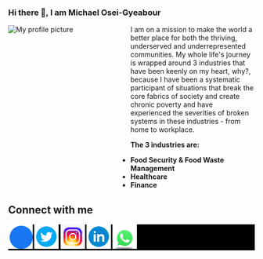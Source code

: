### Hi there 👋, I am Michael Osei-Gyeabour
<div>


<img src="https://raw.githubusercontent.com/felaris/MichaelGyeabour/main/Mike.jpeg" alt="My profile picture" align="left" width="250px" height="350px">
I am on a mission to make the world a better place for both the thriving, underserved and underrepresented communities. My whole life's journey is wrapped around 3 industries that have been keenly on my heart, why?, because I have been a systematic participant of situations that break the core fabrics of society and create chronic poverty and have experienced the severities of broken systems in these industries - from home to workplace. 

  <b>The 3 industries are:<b> 
  * Food Security & Food Waste Management
  * Healthcare 
  * Finance
<h2> Connect with me</h2> 
<div style="background-color:black">
<a href=""  target='_blank' >  <img src="https://github.com/felaris/felaris/blob/master/images/facebook.gif?raw=true" alt="Facebook icon"     width="50px" height="50px"> </a>
<a  href="" target='_blank'>   <img src="https://github.com/felaris/felaris/blob/master/images/icons8-twitter-circled.gif?raw=true" alt="Twitter icon"    width="50px" height="50px">   </a>
<a   href="https://www.instagram.com/diplomat_gyeabour/" target='_blank'> <img src="https://github.com/felaris/felaris/blob/master/images/icons8-instagram.gif?raw=true" alt ="Instagram icon"   width="50px" height="50px"  >  </a>
<a  href="https://www.linkedin.com/in/michael-osei-gyeabour-b934ab162/" target="_blank"><img src="https://github.com/felaris/felaris/blob/master/images/icons8-linkedin-circled.gif?raw=true" alt = "Linkedin icon"    width="50px" height="50px"></a>  
<a  href="" target="_blank"><img src="https://github.com/felaris/felaris/blob/master/whatsapp.gif?raw=true" alt = "Whatsapp icon"    width="50px" height="50px">   </a>

 </div>



